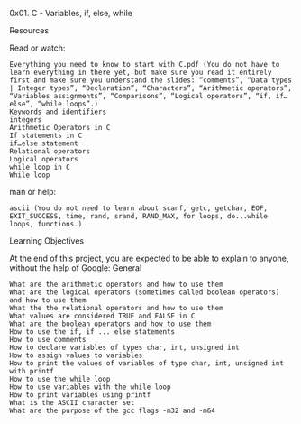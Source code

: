0x01. C - Variables, if, else, while

Resources

Read or watch:

    Everything you need to know to start with C.pdf (You do not have to learn everything in there yet, but make sure you read it entirely first and make sure you understand the slides: “comments”, “Data types | Integer types”, “Declaration”, “Characters”, “Arithmetic operators”, “Variables assignments”, “Comparisons”, “Logical operators”, “if, if…else”, “while loops”.)
    Keywords and identifiers
    integers
    Arithmetic Operators in C
    If statements in C
    if…else statement
    Relational operators
    Logical operators
    while loop in C
    While loop

man or help:

    ascii (You do not need to learn about scanf, getc, getchar, EOF, EXIT_SUCCESS, time, rand, srand, RAND_MAX, for loops, do...while loops, functions.)


Learning Objectives

At the end of this project, you are expected to be able to explain to anyone, without the help of Google:
General

    What are the arithmetic operators and how to use them
    What are the logical operators (sometimes called boolean operators) and how to use them
    What the the relational operators and how to use them
    What values are considered TRUE and FALSE in C
    What are the boolean operators and how to use them
    How to use the if, if ... else statements
    How to use comments
    How to declare variables of types char, int, unsigned int
    How to assign values to variables
    How to print the values of variables of type char, int, unsigned int with printf
    How to use the while loop
    How to use variables with the while loop
    How to print variables using printf
    What is the ASCII character set
    What are the purpose of the gcc flags -m32 and -m64
